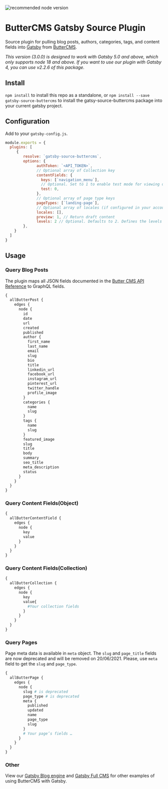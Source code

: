 ![recommended node version](https://img.shields.io/badge/node-v18-green)

# ButterCMS Gatsby Source Plugin

Source plugin for pulling blog posts, authors, categories, tags, and content fields into [Gatsby](https://www.gatsbyjs.org/) from [ButterCMS](https://buttercms.com/). 

*This version (3.0.0) is designed to work with Gatsby 5.0 and above, which only supports node 18 and above. If you want to use our plugin with Gatsby 4, you can use v2.2.6 of this package.*

## Install

`npm install` to install this repo as a standalone, or `npm install --save gatsby-source-buttercms` to install the gatsy-source-buttercms package into your current gatsby project.

## Configuration

Add to your `gatsby-config.js`.

```JavaScript
module.exports = {
  plugins: [
     {
        resolve: `gatsby-source-buttercms`,
        options: {
              authToken: `<API_TOKEN>`,
              // Optional array of Collection key 
              contentFields: {
                keys: [`navigation_menu`],
                // Optional. Set to 1 to enable test mode for viewing draft content.
                test: 0,
              },
              // Optional array of page type keys
              pageTypes: [`landing-page`],
              // Optional array of locales (if configured in your account)
              locales: [],
              preview: 1, // Return draft content
              levels: 2 // Optional. Defaults to 2. Defines the levels of relationships to serialize
        },
    }
  ]
}
```

## Usage

### Query Blog Posts

The plugin maps all JSON fields documented in the [Butter CMS API Reference](https://buttercms.com/docs/api/#blog-engine) to GraphQL fields.

```GraphQL
{
  allButterPost {
    edges {
      node {
        id
        date
        url
        created
        published
        author {
          first_name
          last_name
          email
          slug
          bio
          title
          linkedin_url
          facebook_url
          instagram_url
          pinterest_url
          twitter_handle
          profile_image
        }
        categories {
          name
          slug
        }
        tags {
          name
          slug
        }
        featured_image
        slug
        title
        body
        summary
        seo_title
        meta_description
        status
      }
    }
  }
}
```

### Query Content Fields(Object)

```GraphQL
{
  allButterContentField {
    edges {
      node {
        key
        value
      }
    }
  }
}
```

### Query Content Fields(Collection)

```GraphQL
{
  allButterCollection {
    edges {
      node {
        key
        value{
          #Your collection fields
        }
      }
    }
  }
}
```

### Query Pages

Page meta data is available in `meta` object. The `slug` and `page_title` fields are now deprecated and will be removed on 20/06/2021. Please, use `meta` field to get the `slug` and `page_type`.

```GraphQL
{
  allButterPage {
    edges {
      node {
        slug # is deprecated
        page_type # is deprecated
        meta {
          published
          updated
          name
          page_type
          slug
        }
        # Your page’s fields …
      }
    }
  }
}
```

### Other

View our [Gatsby Blog engine](https://buttercms.com/gatsbyjs-blog-engine/) and [Gatsby Full CMS](https://buttercms.com/gatsbyjs-cms/) for other examples of using ButterCMS with Gatsby.
